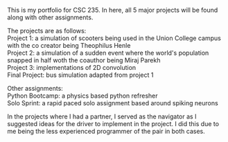 This is my portfolio for CSC 235. In here, all 5 major projects will be found along with other assignments.

The projects are as follows:<br />
Project 1: a simulation of scooters being used in the Union College campus with the co creator being Theophilus Henle<br />
Project 2: a simulation of a sudden event where the world's population snapped in half woth the coauthor being Miraj Parekh<br/>
Project 3: implementations of 2D convolution<br />
Final Project: bus simulation adapted from project 1

Other assignments:<br />
Python Bootcamp: a physics based python refresher<br />
Solo Sprint: a rapid paced solo assignment based around spiking neurons

In the projects where I had a partner, I served as the navigator as I suggested ideas for the driver to implement in the project. I did this due to me being the less experienced programmer of the pair in both cases.
